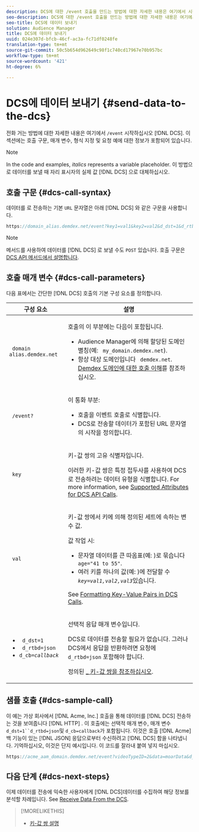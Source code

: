 ```yaml
---
description: DCS에 대한 /event 호출을 만드는 방법에 대한 자세한 내용은 여기에서 시작합니다. 이 섹션에는 호출 구문, 매개 변수, 형식 지정 및 요청 예에 대한 정보가 포함되어 있습니다.
seo-description: DCS에 대한 /event 호출을 만드는 방법에 대한 자세한 내용은 여기에서 시작합니다. 이 섹션에는 호출 구문, 매개 변수, 형식 지정 및 요청 예에 대한 정보가 포함되어 있습니다.
seo-title: DCS에 데이터 보내기
solution: Audience Manager
title: DCS에 데이터 보내기
uuid: 024e307d-bfcb-46cf-ac3a-fc71df0248fe
translation-type: tm+mt
source-git-commit: 50c5b654d962649c98f1c740cd17967e70b957bc
workflow-type: tm+mt
source-wordcount: '421'
ht-degree: 6%

---
```



# DCS에 데이터 보내기 {#send-data-to-the-dcs}

전화 거는 방법에 대한 자세한 내용은 여기에서 `/event` 시작하십시오 [!DNL DCS]. 이 섹션에는 호출 구문, 매개 변수, 형식 지정 및 요청 예에 대한 정보가 포함되어 있습니다.

>[!NOTE]
>
>In the code and examples, *italics* represents a variable placeholder. 이 방법으로 데이터를 보낼 때 자리 표시자의 실제 값 [!DNL DCS] 으로 대체하십시오.

## 호출 구문 {#dcs-call-syntax}

데이터를 로 전송하는 기본 `URL` 문자열은 아래 [!DNL DCS] 와 같은 구문을 사용합니다.

```js
https://domain_alias.demdex.net/event?key1=val1&key2=val2&d_dst=1&d_rtbd=json&d_cb=callback
```

>[!NOTE]
>
>메서드를 사용하여 데이터를 [!DNL DCS] 로 보낼 수도 `POST` 있습니다. 호출 구문은 [DCS API 메서드에서 설명합니다](../../../api/dcs-intro/dcs-api-reference/dcs-api-methods.md).

## 호출 매개 변수 {#dcs-call-parameters}

다음 표에서는 간단한 [!DNL DCS] 호출의 기본 구성 요소를 정의합니다.

<table id="table_5F6A5B324EB848168543386516FBF384"> 
 <thead> 
  <tr> 
   <th colname="col1" class="entry"> 구성 요소 </th> 
   <th colname="col2" class="entry"> 설명 </th> 
  </tr> 
 </thead>
 <tbody> 
  <tr> 
   <td colname="col1"> <p> <code> domain alias.demdex.net</code> </p> </td> 
   <td colname="col2"> <p>호출의 이 부분에는 다음이 포함됩니다. </p> <p> 
     <ul id="ul_3EDA9C7BA6794D06BCB07A75A9BD2372"> 
      <li id="li_74624CA78D6F4536A8164AE1FA1DECB9">Audience Manager에 의해 <span class="keyword"> 할당된 도메인</span> 별칭(예: <code> my_domain.demdex.net</code>). </li> 
      <li id="li_08ABE91CA247403AA480B3FB4BEF83BA">항상 대상 도메인입니다 <code> demdex.net</code>. <a href="../../../reference/demdex-calls.md">Demdex 도메인에 대한 호출 이해</a>를 참조하십시오. </li> 
     </ul> </p> </td> 
  </tr> 
  <tr> 
   <td colname="col1"> <p> <code> /event?</code> </p> </td> 
   <td colname="col2"> <p>이 통화 부분: </p> <p> 
     <ul id="ul_6332444A305A4F12A7CBE471CA508516"> 
      <li id="li_1C5C111B2B0E4621B3FC0C20D6516041">호출을 이벤트 호출로 식별합니다. </li> 
      <li id="li_DBCE9B1C70604A629ECD7AC0A9052198">DCS로 전송할 데이터가 포함된 URL 문자열의 시작을 <span class="wintitle"> 정의합니다</span>. </li> 
     </ul> </p> </td> 
  </tr> 
  <tr> 
   <td colname="col1"> <p> <code> key</code> </p> </td> 
   <td colname="col2"> <p>키-값 쌍의 고유 식별자입니다. </p> <p>이러한 키-값 쌍은 특정 접두사를 사용하여 DCS로 전송하려는 데이터 유형을 <span class="wintitle"> 식별합니다</span>. For more information, see <a href="../../../api/dcs-intro/dcs-api-reference/dcs-keys.md"> Supported Attributes for DCS API Calls</a>. </p> </td> 
  </tr> 
  <tr> 
   <td colname="col1"> <p> <code> val</code> </p> </td> 
   <td colname="col2"> <p>키-값 쌍에서 키에 의해 정의된 세트에 속하는 변수 값. </p> <p>값 작업 시: </p> <p> 
     <ul id="ul_624DC78759F74AD8920220058E54E083"> 
      <li id="li_091E5B4820EC4A93B775433E428E74AB">문자열 데이터를 큰 따옴표(예: )로 묶습니다 <code> age="41 to 55"</code>. </li> 
      <li id="li_C558E3BA6EE34413BBBB962D4CD0D10E">여러 키를 하나의 값(예: )에 전달할 수 <i><code>key</i>=<i>val1,val2,val3</i></code></i>있습니다. </li> 
     </ul> </p> <p>See <a href="../../../api/dcs-intro/dcs-api-reference/dcs-key-format.md"> Formatting Key-Value Pairs in DCS Calls</a>. </p> </td>
  </tr> 
  <tr> 
   <td colname="col1"> <p> 
     <ul id="ul_36E2C1A0538D4D2C94DFC1335720A524"> 
      <li id="li_8902EED431CE4F0189A94868FA52DB1F"> <code> d_dst=1</code> </li> 
      <li id="li_4B6B29499D444E31808DE0A9AA0442D0"> <code> d_rtbd=json</code> </li> 
      <li id="li_3430CD0438604B83BE6437E6EC480816"> <code>d_cb=<i>callback</i></code> </li>
     </ul> </p> </td> 
   <td colname="col2"> <p>선택적 응답 매개 변수입니다. </p> <p> DCS로 데이터를 전송할 필요가 <span class="wintitle"> 없습니다</span>. 그러나 DCS에서 응답을 <span class="wintitle"> 반환하려면</span> 요청에 <code> d_rtbd=json</code> 포함해야 합니다. </p> <p>정의된 <a href="../../../api/dcs-intro/dcs-api-reference/dcs-keys.md#d-attributes"> _ 키-값 쌍을 참조하십시오</a>. </p> </td> 
  </tr>
 </tbody>
</table>

## 샘플 호출 {#dcs-sample-call}

이 예는 가상 회사에서 [!DNL Acme, Inc.] 호출을 통해 데이터를 [!DNL DCS] 전송하는 것을 보여줍니다 [!DNL HTTP] . 이 호출에는 선택적 매개 변수, 매개 변수 `d_dst=1``d_rtbd=json`및 `d_cb=callback`가 포함됩니다. 이것은 호출 [!DNL Acme] 백 기능이 있는 [!DNL JSON] 응답으로부터 수신하려고 [!DNL DCS] 함을 나타냅니다. 기억하십시오, 이것은 단지 예시입니다. 이 코드를 잘라내 붙여 넣지 마십시오.

```js
https://acme_aam_domain.demdex.net/event?videoTypeID=2&data=moarData&d_dst=1&d_rtbd=json&d_cb=acme_callback
```

## 다음 단계 {#dcs-next-steps}

이제 데이터를 전송에 익숙한 사용자에게 [!DNL DCS]데이터를 수집하여 해당 정보를 분석할 차례입니다. See [Receive Data From the DCS](../../../api/dcs-intro/dcs-event-calls/dcs-url-receive.md).

>[!MORELIKETHIS]
>
>* [키-값 쌍 설명](../../../reference/key-value-pairs-explained.md)

